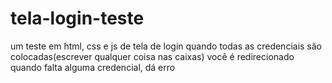 # tela-login-teste
um teste em html, css e js de tela de login
quando todas as credenciais são colocadas(escrever qualquer coisa nas caixas) você é redirecionado
quando falta alguma credencial, dá erro

